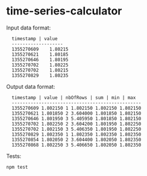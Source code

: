 time-series-calculator
======================

Input data format:
```
  timestamp | value
  -------------------
  1355270609	1.80215
  1355270621	1.80185
  1355270646	1.80195
  1355270702	1.80225
  1355270702	1.80215
  1355270829	1.80235
```  
Output data format:
```
  timestamp | value | nbOfRows | sum | min | max
  ------------------------------------------------
  1355270609 1.802150 1 1.802150 1.802150 1.802150
  1355270621 1.801850 2 3.604000 1.801850 1.802150
  1355270646 1.801950 3 5.405950 1.801850 1.802150
  1355270702 1.802250 2 3.604200 1.801950 1.802250
  1355270702 1.802150 3 5.406350 1.801950 1.802250
  1355270829 1.802350 1 1.802350 1.802350 1.802350
  1355270854 1.802050 2 3.604400 1.802050 1.802350
  1355270868 1.802250 3 5.406650 1.802050 1.802350
```

Tests:
```
npm test
```
  
  
  
